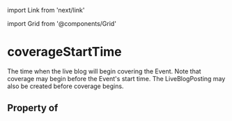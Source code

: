 import Link from 'next/link'
  
import Grid from '@components/Grid'

# coverageStartTime

The time when the live blog will begin covering the Event. Note that coverage may begin before the Event's start time. The LiveBlogPosting may also be created before coverage begins.

## Property of



